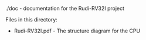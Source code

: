 ./doc - documentation for the Rudi-RV32I project

Files in this directory:

- Rudi-RV32I.pdf - The structure diagram for the CPU

